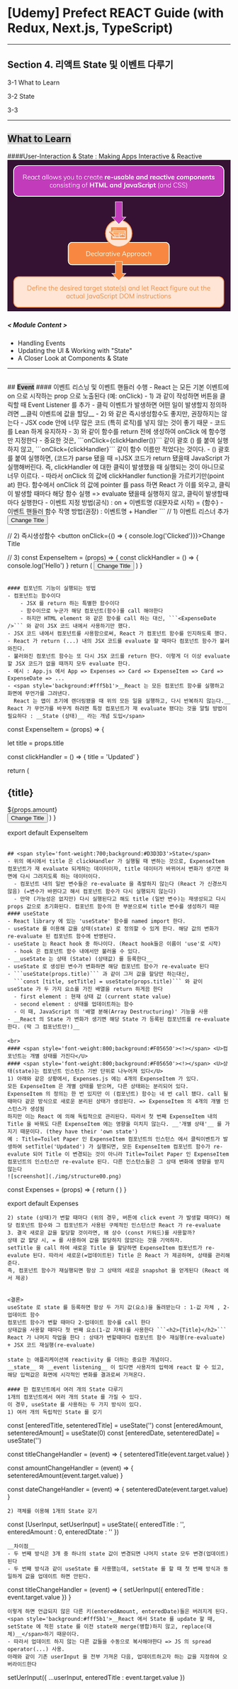 # [Udemy] Prefect REACT Guide (with Redux, Next.js, TypeScript)

---

## Section 4. 리액트 State 및 이벤트 다루기

3-1 What to Learn

3-2 State

3-3 

---


## <span style='font-weight:700;background:#D3D3D3'>What to Learn</span>
####User-Interaction & State : Making Apps Interactive & Reactive
![screenshot](./img/component01.png)
##### < Module Content >
- Handling Events
- Updating the UI & Working with "State"
- A Closer Look at Components & State 
---

<br>
## <span style='font-weight:700;background:#D3D3D3'>Event</span>
#### 이벤트 리스닝 및 이벤트 핸들러 수행
- React 는 모든 기본 이벤트에 on 으로 시작하는 prop 으로 노출된다 (예: onClick)
- 1) 과 같이 작성하면 버튼을 클릭할 때 Event Listener 를 추가
- 클릭 이벤트가 발생하면 어떤 일이 발생할지 정의하려면 __클릭 이벤트에 값을 할당__
- 2) 와 같은 즉시생성함수도 좋지만, 권장하지는 않는다
    - JSX code 안에 너무 많은 코드 (특히 로직)를 넣지 않는 것이 좋기 때문
    - 코드를 Lean 하게 유지하자
- 3) 와 같이 함수를 return 전에 생성하여 onClick 에 함수명만 지정한다
    - 중요한 것은, ```onClick={clickHandler()}``` 같이 괄호 () 를 붙여 실행하지 않고,
     ```onClick={clickHandler}``` 같이 함수 이름만 적었다는 것이다.
     - () 괄호를 붙여 실행하면, (코드가 parse 됐을 때 =)JSX 코드가 return 됐을때 JavaScript 가 실행해버린다. 즉, clickHandler 에 대한 클릭이 발생했을 때 실행되는 것이 아니므로 너무 이르다.
     - 따라서 onClick 의 값에 clickHandler function을 가르키기만(point at) 한다. 
     함수에서 onClick 의 값에 pointer 를 pass 하면 React 가 이를 외우고, 클릭이 발생할 때마다 해당 함수 실행 => evaluate 됐을때 실행하지 않고, 클릭이 발생할때마다 실행한다
- 이벤트 지정 방법(공식) : on + 이벤트명 (대문자로 시작) = {함수}
- 이벤트 핸들러 함수 작명 방법(권장) : 이벤트명 + Handler 
```
// 1) 이벤트 리스너 추가
<button onClick>Change Title</button>

// 2) 즉시생성함수
<button onClick={() => { console.log('Clicked')}}>Change Title</button> 

// 3) 
const ExpenseItem = (props) => {
  const clickHandler = () => { console.log('Hello') }
  return (
    <button onClick={clickHandler}>Change Title</button>
  )
}
```

#### 컴포넌트 기능이 실행되는 방법
- 컴포넌트는 함수이다
    - JSX 를 return 하는 특별한 함수이다
    - 함수이므로 누군가 해당 컴포넌트(함수)를 call 해야한다
    - 하지만 HTML element 와 같은 함수를 call 하는 대신, ```<ExpenseDate />``` 와 같이 JSX 코드 내에서 사용하기만 했다.
- JSX 코드 내에서 컴포넌트를 사용함으로써, React 가 컴포넌트 함수를 인지하도록 했다.
- React 가 return (...) 내의 JSX 코드를 evaluate 할 때마다 컴포넌트 함수가 불러와진다.
- 불러와진 컴포넌트 함수는 또 다시 JSX 코드를 return 한다. 이렇게 더 이상 evaluate 할 JSX 코드가 없을 때까지 모두 evaluate 한다. 
- 예시 : App.js 에서 App => Expenses => Card => ExpenseItem => Card => ExpenseDate => ... 
- <span style='background:#fff5b1'>__React 는 모든 컴포넌트 함수를 실행하고 화면에 무언가를 그려낸다. 
  React 는 앱이 초기에 렌더링됐을 때 위의 모든 일을 실행하고, 다시 반복하지 않는다.__ React 가 무언가를 바꾸게 하려면 특정 컴포넌트가 재 evaluate 됐다는 것을 알릴 방법이 필요하다 : __State (상태)__ 라는 개념 도입</span>
```
const ExpenseItem = (props) => {

  let title = props.title

  const clickHandler = () => {
    title = 'Updated'
  }

  return (
      <Card className='expense-item'>
        <ExpenseDate date={props.date} />
        <div className='expense-item__description'>
          <h2>{title}</h2>
          <div className='expense-item__price'>${props.amount}</div>
        </div>
        <button onClick={clickHandler}>Change Title</button>
      </Card>
  )
}

export default ExpenseItem
```

## <span style='font-weight:700;background:#D3D3D3'>State</span>
- 위의 예시에서 title 은 clickHandler 가 실행될 때 변하는 것으로, ExpenseItem 컴포넌트가 재 evaluate 되게하는 데이터이자, title 데이터가 바뀌어서 변화가 생기면 화면에 다시 그려지도록 하는 데이터이다.
  - 컴포넌트 내의 일반 변수들은 re-evaluate 을 촉발하지 않는다 (React 가 신경쓰지 않음) (=변수가 바뀐다고 해서 컴포넌트 함수가 다시 실행되지 않는다)
  - 만약 (가능성은 없지만) 다시 실행된다고 해도 title (일반 변수)는 재생성되고 다시 props 값으로 초기화된다. 컴포넌트 함수의 한 부분으로써 title 변수를 생성하기 때문 
#### useState
- React library 에 있는 'useState' 함수를 named import 한다.
- useState 를 이용해 값을 상태(state) 로 정의할 수 있게 한다. 해당 값의 변화가 re-evaluate 된 컴포넌트 함수에 반영된다.
- useState 는 React hook 중 하나이다. (React hook들은 이름이 'use'로 시작) 
  - hook 은 컴포넌트 함수 내에서만 불러올 수 있다.
- __useState 는 상태 (State) (상태값) 를 등록한다__
- useState 로 생성된 변수가 변화하면 해당 컴포넌트 함수가 re-evaluate 된다
- ```useState(props.title)``` 과 같이 그저 값을 할당만 하는대신, 
  ```const [title, setTitle] = useState(props.title)``` 와 같이 useState 가 두 가지 요소를 가진 배열을 return 하게끔 한다
  - first element : 현재 상태 값 (current state value)
  - second element : 상태를 업데이트하는 함수
  - 이 때, JavaScript 의 '배열 분해(Array Destructuring)' 기능을 사용
- __React 의 State 가 변화가 생기면 해당 State 가 등록된 컴포넌트를 re-evaluate 한다. (딱 그 컴포넌트만!)__

<br>
#### <span style='font-weight:800;background:#F05650'><!></span> <U>컴포넌트는 개별 상태를 가진다</U>
#### <span style='font-weight:800;background:#F05650'><!></span> <U>상태(state)는 컴포넌트 인스턴스 기반 단위로 나누어져 있다</U>
1) 아래와 같은 상황에서, Expenses.js 에는 4개의 ExpenseItem 가 있다.
모든 ExpenseItem 은 개별 상태를 받으며, 다른 상태와는 분리되어 있다.
ExpenseItem 의 정의는 한 번 있지만 이 (컴포넌트) 함수는 네 번 call 됐다. call 될 때마다 같은 방식으로 새로운 분리된 상태가 생성된다. => ExpenseItem 의 4개의 개별 인스턴스가 생성됨
하지만 이는 React 에 의해 독립적으로 관리된다. 따라서 첫 번째 ExpenseItem 내의 Title 을 바꿔도 다른 ExpenseItem 에는 영향을 미치지 않는다. __'개별 상태'__ 를 가지기 때문이다. (they have their 'own state') 
예 : Title=Toilet Paper 인 ExpenseItem 컴포넌트의 인스턴스 에서 클릭이벤트가 발생하여 setTitle('Updated') 가 실행되면, 모든 ExpenseItem 컴포넌트 함수가 re-evalute 되어 Title 이 변경되는 것이 아니라 Title=Toilet Paper 인 ExpenseItem 컴포넌트의 인스턴스만 re-evalute 된다. 다른 인스턴스들은 그 상태 변화에 영향을 받지 않는다
![screenshot](./img/structure00.png)
```
const Expenses = (props) => {
  return ( 
    <Card className='expenses'>
        <ExpenseItem title={[0]...} amount={[0]...} date={[0]...} />
        <ExpenseItem title={[1]...} amount={[1]...} date={[1]...} />
        <ExpenseItem title={[2]...} amount={[2]...} date={[2]...} />
        <ExpenseItem title={[3]...} amount={[3]...} date={[3]...} />
    </Card>
  )
}

export default Expenses
```
2) state (상태)가 변할 때마다 (위의 경우, 버튼에 click event 가 발생할 때마다) 해당 컴포넌트 함수와 그 컴포넌트가 사용된 구체적인 인스턴스만 React 가 re-evaluate
3. 결국 새로운 값을 할당할 것이라면, 왜 상수 (const 키워드)를 사용할까?
상태 값 할당 시, = 를 사용하여 값을 할당하지 않았다는 것을 기억하자.
setTitle 을 call 하여 새로운 Title 을 할당하면 ExpenseItem 컴포넌트가 re-evalute 된다. 따라서 새로운(=업데이트된) Title 은 React 가 제공하며, 상태를 관리해준다.
즉, 컴포넌트 함수가 재실행되면 항상 그 상태의 새로운 snapshot 을 얻게된다 (React 에서 제공)


<결론>
useState 로 state 를 등록하면 항상 두 가지 값(요소)을 돌려받는다 : 1-값 자체 , 2-업데이트 함수
컴포넌트 함수가 변할 때마다 2-업데이트 함수를 call 한다
상태값을 사용할 때마다 첫 번째 요소(1-값 자체)를 사용한다 ```<h2>{Title}</h2>```
React 가 나머지 작업을 한다 : 상태가 변할때마다 컴포넌트 함수 재실행(re-evaluate) + JSX 코드 재실행(re-evaluate)

state 는 애플리케이션에 reactivity 를 더하는 중요한 개념이다.
__state__ 와 __event listening__ 이 있다면 사용자의 입력에 react 할 수 있고, 해당 입력값은 화면에 시각적인 변화를 결과로써 가져온다.

#### 한 컴포넌트에서 여러 개의 State 다루기
1개의 컴포넌트에서 여러 개의 State 를 가질 수 있다.
이 경우, useState 를 사용하는 두 가지 방식이 있다.
1) 여러 개의 독립적인 State 를 갖기
```
const [enteredTitle, setenteredTitle] = useState('')
const [enteredAmount, setenteredAmount] = useState(0)
const [enteredDate, setenteredDate] = useState('')

const titleChangeHandler = (event) => {
  setenteredTitle(event.target.value)
}

const amountChangeHandler = (event) => {
  setenteredAmount(event.target.value)
}

const dateChangeHandler = (event) => {
  setenteredDate(event.target.value)
}
```
2) 객체를 이용해 1개의 State 갖기
```
const [UserInput, setUserInput] = useState({
  enteredTitle : '',
  enteredAmount : 0,
  enteredDtate : ''
})


```
__차이점__
- 두 번째 방식은 3개 중 하나의 state 값이 변경되면 나머지 state 모두 변경(업데이트) 된다
- 두 번째 방식과 같이 useState 를 사용했는데, setState 를 할 때 첫 번째 방식과 동일하게 값을 업데이트 하면 안된다.
  ```
  const titleChangeHandler = (event) => {
    setUerInput({
      enteredTitle : event.target.value
    })
  }
  ```
  이렇게 하면 언급되지 않은 다른 키(enteredAmount, enteredDate)들은 버려지게 된다.  
  <span style='background:#fff5b1'>__React 에서 State 를 update 할 때, setState 에 적힌 state 를 이전 state와 merge(병합)하지 않고, replace(대체)__</span>하기 때문이다.
- 따라서 업데이트 하지 않는 다른 값들을 수동으로 복사해야한다 => JS 의 spread operator(...) 사용.
아래와 같이 기존 userInput 을 전부 가져온 다음, 업데이트하고자 하는 값을 지정하여 오버라이드한다
  ```
  setUerInput({
    ...userInput,
    enteredTitle : event.target.value
  })
  ```

